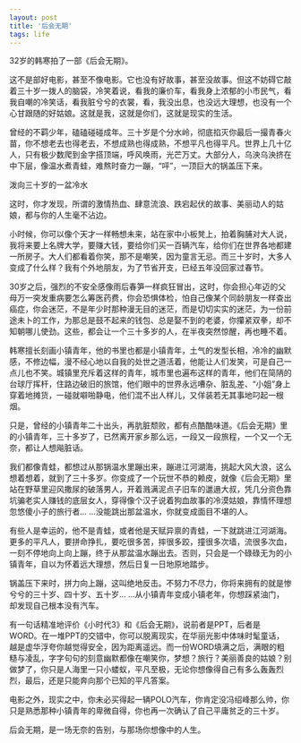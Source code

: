 ```yaml
---
layout: post
title: '后会无期'
tags: life
---
```


32岁的韩寒拍了一部《后会无期》。

这不是部好电影，甚至不像电影。它也没有好故事，甚至没故事。但这不妨碍它敲着三十岁一拨人的脑袋，冷笑着说，看我的廉价车，看我身上浓郁的小市民气，看我自嘲的冷笑话，看我脏兮兮的衣裳，看，我没出息，也没远大理想，也没有一个心甘跟随的好姑娘。这就是我，这就是你们，这就是现实的生活。

曾经的不羁少年，磕磕碰碰成年。三十岁是个分水岭，彻底掐灭你最后一撮青春火苗，你不想老去也得老去，不想成熟也得成熟，不想平凡也得平凡。世界上几十亿人，只有极少数爬到金字搭顶端，呼风唤雨，光芒万丈。大部分人，乌泱乌泱挤在中下层，像温水煮青蛙，难熬时奋力一蹦，“呯”，一顶巨大的锅盖压下来。

泼向三十岁的一盆冷水

这时，你才发现，所谓的激情热血、肆意流浪、跌宕起伏的故事、美丽动人的姑娘，都与你的人生毫不沾边。

小时候，你可以像个天才一样畅想未来，站在家中小板凳上，拍着胸脯对大人说，我将来要上名牌大学，要赚大钱，要给你们买一百辆汽车，给你们在世界各地都建一所房子。大人们都看着你笑，那不是嘲笑，因为童言无忌。而三十岁时，大多人变成了什么样？我有个外地朋友，为了节省开支，已经五年没回家过春节。

30岁之后，强烈的不安全感像雨后春笋一样疯狂冒出，这时，你会担心年迈的父母万一突发重病要怎么筹医药费，你会恐惧体检，怕自己像某个同龄朋友一样查出癌症，你会迷茫，不是年少时那种漫无目的迷茫，而是切切实实的迷茫，为一份前途未卜的工作，为那总是鼓不起来的钱包、总是娶不到的老婆，你攥紧双拳，却不知朝哪儿使劲。这些，都会让一个三十多岁的人，在半夜突然惊醒，再也睡不着。

韩寒擅长刻画小镇青年，他的书里也都是小镇青年，土气的发型长相，冷冷的幽默感，不修边幅，漫不经心地以自我的处世之道活着，他能让人们发笑，可是自己一点儿也不笑。城镇里充斥着这样的青年，城市里也遍布这样的青年，他们在简陃的台球厅挥杆，住路边破旧的旅馆，他们眼中的世界永远嘈杂、脏乱差、“小姐”身上穿着地摊货，一碰就噼啪静电，他们混不出人样儿，又佯装若无其事地叼起一根烟。

只是，曾经的小镇青年二十出头，再肮脏颓败，都有点酷酷味道。《后会无期》里的小镇青年，三十多岁了，已然离开家乡那么远，一段又一段旅程，一个又一个无奈，都让人想飚脏话。

我们都像青蛙，都想过从那锅温水里蹦出来，蹦进江河湖海，挑起大风大浪，这么想着想着，就到了三十多岁。你变成了一个玩世不恭的赖皮，就像《后会无期》里站在野草里迎风撒尿的破落男人，开着溅满泥点子旧车的邋遢大叔，凭几分资色靠坑骗老实人赚钱的底层女人，穿得像个汉子说着狗血故事的冷漠姑娘，靠情怀理想忽悠傻小子的旅行者... ...没能跳出那盆温水，你就变成面目不堪的人。

有些人是幸运的，他不是青蛙，或者他是天赋异禀的青蛙，一下就跳进江河湖海。更多的平凡人，要拼命挣扎，要吃很多苦，摔很多跤，撞很多次墙，流很多次血，一刻不停地向上向上蹦，终于从那盆温水蹦出去。否则，只会是一个碌碌无为的小镇青年，自以为怀着远大理想，然后日复一日地原地踏步。

锅盖压下来时，拼力向上蹦，这叫绝地反击。不努力不尽力，你将来拥有的就是惨兮兮的三十岁、四十岁、五十岁... ...从小镇青年变成小镇老年，你想踩紧油门，却发现自己根本没有汽车。

有一句话精准地评价《小时代3》和《后会无期》，说前者是PPT，后者是WORD。在一堆PPT的交错中，你可以脱离现实，在华丽光影中体味时髦童话，越是虚华浮夸你越觉得安全，因为距离遥远。而一份WORD填满之后，满眼的粗糙与凌乱，字字句句的刻意幽默都像在嘲笑你，梦想？旅行？美丽善良的姑娘？别做梦了，你只是人海里一只小蝼蚁，平凡至极，无论你想像得自己有多么轰轰烈烈，最后，还是只能奔向那个已知的平凡答案。

电影之外，现实之中，你未必买得起一辆POLO汽车，你肯定没冯绍峰那么帅，你只是熟悉那种小镇青年的卑微自得，你也再一次确认了自己平庸贫乏的三十岁。

后会无期，是一场无奈的告别，与那场你想像中的人生。
